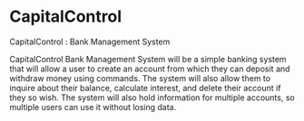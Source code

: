 # CapitalControl
CapitalControl : Bank Management System

  CapitalControl Bank Management System will be a simple banking system that will
allow a user to create an account from which they can deposit and withdraw money using
commands. The system will also allow them to inquire about their balance, calculate interest, and
delete their account if they so wish. The system will also hold information for multiple accounts,
so multiple users can use it without losing data.
